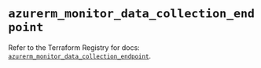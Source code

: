# `azurerm_monitor_data_collection_endpoint`

Refer to the Terraform Registry for docs: [`azurerm_monitor_data_collection_endpoint`](https://registry.terraform.io/providers/hashicorp/azurerm/4.16.0/docs/resources/monitor_data_collection_endpoint).

